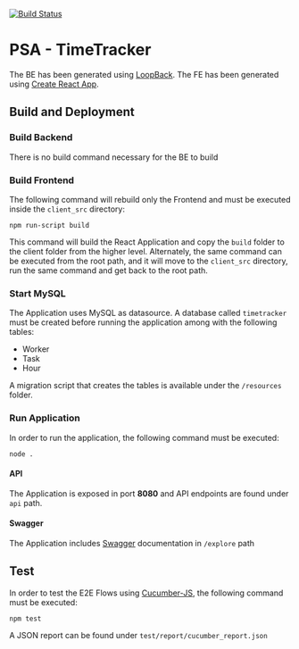 [![Build Status](https://travis-ci.org/ignamiguel/75.09-aninfo-psa.svg?branch=master)](https://travis-ci.org/ignamiguel/75.09-aninfo-psa)
# PSA - TimeTracker

The BE has been generated using [LoopBack](http://loopback.io).
The FE has been generated using [Create React App](https://github.com/facebook/create-react-app).

## Build and Deployment
### Build Backend
There is no build command necessary for the BE to build
### Build Frontend
The following command will rebuild only the Frontend and must be executed inside the `client_src` directory:
```
npm run-script build
```
This command will build the React Application and copy the `build` folder to the client folder from the higher level.
Alternately, the same command can be executed from the root path, and it will move to the `client_src` directory, run the same command and get back to the root path.

### Start MySQL
The Application uses MySQL as datasource. A database called `timetracker` must be created before running the application among with the following tables:
- Worker
- Task
- Hour

A migration script that creates the tables is available under the `/resources` folder.

### Run Application
In order to run the application, the following command must be executed: 
```
node .
```
#### API
The Application is exposed in port **8080** and API endpoints are found under `api` path.
#### Swagger
The Application includes [Swagger](https://swagger.io/) documentation in `/explore` path

## Test
In order to test the E2E Flows using [Cucumber-JS](https://github.com/cucumber/cucumber-js), the following command must be executed:
```
npm test
```
A JSON report can be found under `test/report/cucumber_report.json`

